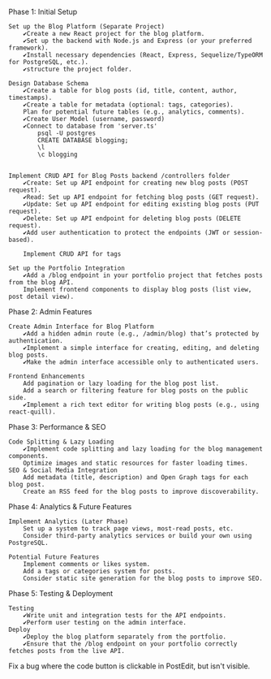 Phase 1: Initial Setup

    Set up the Blog Platform (Separate Project)
        ✔Create a new React project for the blog platform.
        ✔Set up the backend with Node.js and Express (or your preferred framework).
        ✔Install necessary dependencies (React, Express, Sequelize/TypeORM for PostgreSQL, etc.).
        ✔structure the project folder.

    Design Database Schema
        ✔Create a table for blog posts (id, title, content, author, timestamps).
        ✔Create a table for metadata (optional: tags, categories).
        Plan for potential future tables (e.g., analytics, comments).
        ✔Create User Model (username, password)
        ✔Connect to database from 'server.ts'
            psql -U postgres
            CREATE DATABASE blogging;
            \l
            \c blogging


    Implement CRUD API for Blog Posts backend /controllers folder
        ✔Create: Set up API endpoint for creating new blog posts (POST request).
        ✔Read: Set up API endpoint for fetching blog posts (GET request).
        ✔Update: Set up API endpoint for editing existing blog posts (PUT request).
        ✔Delete: Set up API endpoint for deleting blog posts (DELETE request).
        ✔Add user authentication to protect the endpoints (JWT or session-based).

        Implement CRUD API for tags

    Set up the Portfolio Integration
        ✔Add a /blog endpoint in your portfolio project that fetches posts from the blog API.
        Implement frontend components to display blog posts (list view, post detail view).

Phase 2: Admin Features

    Create Admin Interface for Blog Platform
        ✔Add a hidden admin route (e.g., /admin/blog) that’s protected by authentication.
        ✔Implement a simple interface for creating, editing, and deleting blog posts.
        ✔Make the admin interface accessible only to authenticated users.

    Frontend Enhancements
        Add pagination or lazy loading for the blog post list.
        Add a search or filtering feature for blog posts on the public side.
        ✔Implement a rich text editor for writing blog posts (e.g., using react-quill).

Phase 3: Performance & SEO

    Code Splitting & Lazy Loading
        ✔Implement code splitting and lazy loading for the blog management components.
        Optimize images and static resources for faster loading times.
    SEO & Social Media Integration
        Add metadata (title, description) and Open Graph tags for each blog post.
        Create an RSS feed for the blog posts to improve discoverability.

Phase 4: Analytics & Future Features

    Implement Analytics (Later Phase)
        Set up a system to track page views, most-read posts, etc.
        Consider third-party analytics services or build your own using PostgreSQL.

    Potential Future Features
        Implement comments or likes system.
        Add a tags or categories system for posts.
        Consider static site generation for the blog posts to improve SEO.

Phase 5: Testing & Deployment

    Testing
        ✔Write unit and integration tests for the API endpoints.
        ✔Perform user testing on the admin interface.
    Deploy
        ✔Deploy the blog platform separately from the portfolio.
        ✔Ensure that the /blog endpoint on your portfolio correctly fetches posts from the live API.

Fix a bug where the code button is clickable in PostEdit, but isn't visible.